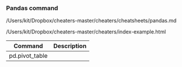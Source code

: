 ### Pandas command
/Users/kit/Dropbox/cheaters-master/cheaters/cheatsheets/pandas.md

/Users/kit/Dropbox/cheaters-master/cheaters/index-example.html


Command|Description
--|--
pd.pivot_table | 

